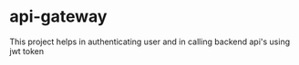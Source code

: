 # api-gateway
This project helps in authenticating user and in calling backend api's using jwt token
